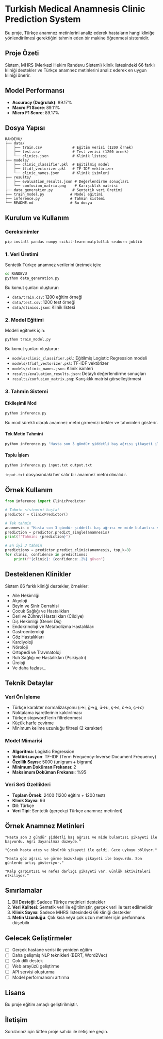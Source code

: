 # Turkish Medical Anamnesis Clinic Prediction System

Bu proje, Türkçe anamnez metinlerini analiz ederek hastaların hangi kliniğe yönlendirilmesi gerektiğini tahmin eden bir makine öğrenmesi sistemidir.

## Proje Özeti

Sistem, MHRS (Merkezi Hekim Randevu Sistemi) klinik listesindeki 66 farklı kliniği destekler ve Türkçe anamnez metinlerini analiz ederek en uygun kliniği önerir.

## Model Performansı

- **Accuracy (Doğruluk)**: 89.17%
- **Macro F1 Score**: 89.11%
- **Micro F1 Score**: 89.17%

## Dosya Yapısı

```
RANDEVU/
├── data/
│   ├── train.csv              # Eğitim verisi (1200 örnek)
│   ├── test.csv               # Test verisi (1200 örnek)
│   └── clinics.json           # Klinik listesi
├── models/
│   ├── clinic_classifier.pkl  # Eğitilmiş model
│   ├── tfidf_vectorizer.pkl   # TF-IDF vektörizer
│   └── clinic_names.json      # Klinik isimleri
├── results/
│   ├── evaluation_results.json # Değerlendirme sonuçları
│   └── confusion_matrix.png    # Karışıklık matrisi
├── data_generation.py         # Sentetik veri üretimi
├── train_model.py            # Model eğitimi
├── inference.py              # Tahmin sistemi
└── README.md                 # Bu dosya
```

## Kurulum ve Kullanım

### Gereksinimler

```bash
pip install pandas numpy scikit-learn matplotlib seaborn joblib
```

### 1. Veri Üretimi

Sentetik Türkçe anamnez verilerini üretmek için:

```bash
cd RANDEVU
python data_generation.py
```

Bu komut şunları oluşturur:
- `data/train.csv`: 1200 eğitim örneği
- `data/test.csv`: 1200 test örneği
- `data/clinics.json`: Klinik listesi

### 2. Model Eğitimi

Modeli eğitmek için:

```bash
python train_model.py
```

Bu komut şunları oluşturur:
- `models/clinic_classifier.pkl`: Eğitilmiş Logistic Regression modeli
- `models/tfidf_vectorizer.pkl`: TF-IDF vektörizer
- `models/clinic_names.json`: Klinik isimleri
- `results/evaluation_results.json`: Detaylı değerlendirme sonuçları
- `results/confusion_matrix.png`: Karışıklık matrisi görselleştirmesi

### 3. Tahmin Sistemi

#### Etkileşimli Mod

```bash
python inference.py
```

Bu mod sürekli olarak anamnez metni girmenizi bekler ve tahminleri gösterir.

#### Tek Metin Tahmini

```bash
python inference.py "Hasta son 3 gündür şiddetli baş ağrısı şikayeti ile başvurdu"
```

#### Toplu İşlem

```bash
python inference.py input.txt output.txt
```

`input.txt` dosyasındaki her satır bir anamnez metni olmalıdır.

## Örnek Kullanım

```python
from inference import ClinicPredictor

# Tahmin sistemini başlat
predictor = ClinicPredictor()

# Tek tahmin
anamnesis = "Hasta son 3 gündür şiddetli baş ağrısı ve mide bulantısı şikayeti ile başvurdu"
prediction = predictor.predict_single(anamnesis)
print(f"Tahmin: {prediction}")

# En iyi 3 tahmin
predictions = predictor.predict_clinic(anamnesis, top_k=3)
for clinic, confidence in predictions:
    print(f"{clinic}: {confidence:.2%} güven")
```

## Desteklenen Klinikler

Sistem 66 farklı kliniği destekler, örnekler:

- Aile Hekimliği
- Algoloji
- Beyin ve Sinir Cerrahisi
- Çocuk Sağlığı ve Hastalıkları
- Deri ve Zührevi Hastalıkları (Cildiye)
- Diş Hekimliği (Genel Diş)
- Endokrinoloji ve Metabolizma Hastalıkları
- Gastroenteroloji
- Göz Hastalıkları
- Kardiyoloji
- Nöroloji
- Ortopedi ve Travmatoloji
- Ruh Sağlığı ve Hastalıkları (Psikiyatri)
- Üroloji
- Ve daha fazlası...

## Teknik Detaylar

### Veri Ön İşleme

- Türkçe karakter normalizasyonu (ı→i, ğ→g, ü→u, ş→s, ö→o, ç→c)
- Noktalama işaretlerinin kaldırılması
- Türkçe stopword'lerin filtrelenmesi
- Küçük harfe çevirme
- Minimum kelime uzunluğu filtresi (2 karakter)

### Model Mimarisi

- **Algoritma**: Logistic Regression
- **Vektörizasyon**: TF-IDF (Term Frequency-Inverse Document Frequency)
- **Özellik Sayısı**: 5000 (unigram + bigram)
- **Minimum Doküman Frekansı**: 2
- **Maksimum Doküman Frekansı**: %95

### Veri Seti Özellikleri

- **Toplam Örnek**: 2400 (1200 eğitim + 1200 test)
- **Klinik Sayısı**: 66
- **Dil**: Türkçe
- **Veri Tipi**: Sentetik (gerçekçi Türkçe anamnez metinleri)

## Örnek Anamnez Metinleri

```
"Hasta son 3 gündür şiddetli baş ağrısı ve mide bulantısı şikayeti ile başvurdu. Ağrı dayanılmaz düzeyde."

"Çocuk hasta ateş ve öksürük şikayeti ile geldi. Gece uykuyu bölüyor."

"Hasta göz ağrısı ve görme bozukluğu şikayeti ile başvurdu. Son günlerde artış gösteriyor."

"Kalp çarpıntısı ve nefes darlığı şikayeti var. Günlük aktiviteleri etkiliyor."
```

## Sınırlamalar

1. **Dil Desteği**: Sadece Türkçe metinleri destekler
2. **Veri Kalitesi**: Sentetik veri ile eğitilmiştir, gerçek veri ile test edilmelidir
3. **Klinik Sayısı**: Sadece MHRS listesindeki 66 kliniği destekler
4. **Metin Uzunluğu**: Çok kısa veya çok uzun metinler için performans düşebilir

## Gelecek Geliştirmeler

- [ ] Gerçek hastane verisi ile yeniden eğitim
- [ ] Daha gelişmiş NLP teknikleri (BERT, Word2Vec)
- [ ] Çok dilli destek
- [ ] Web arayüzü geliştirme
- [ ] API servisi oluşturma
- [ ] Model performansını artırma

## Lisans

Bu proje eğitim amaçlı geliştirilmiştir.

## İletişim

Sorularınız için lütfen proje sahibi ile iletişime geçin.
